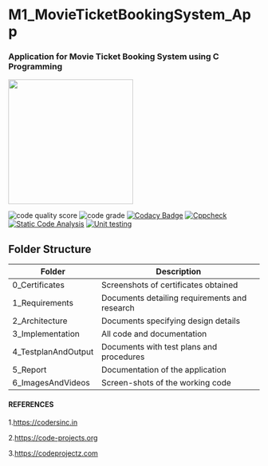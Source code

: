 # M1_MovieTicketBookingSystem_App
### Application for Movie Ticket Booking System using C Programming 


<img src="https://user-images.githubusercontent.com/98818008/153588864-7303bd58-80bc-48f0-b157-cc53d3f1d592.jpg" width="250" height="250">

![code quality score](https://api.codiga.io/project/31060/score/svg)    ![code grade](https://api.codiga.io/project/31060/status/svg)   [![Codacy Badge](https://app.codacy.com/project/badge/Grade/a7a85c16eb79408eab5e4a384c0627b7)](https://www.codacy.com/gh/SoundaryalakshmiSaravanan/M1_MovieTicketBookingSystem_App/dashboard?utm_source=github.com&amp;utm_medium=referral&amp;utm_content=SoundaryalakshmiSaravanan/M1_MovieTicketBookingSystem_App&amp;utm_campaign=Badge_Grade)
[![Cppcheck](https://github.com/SoundaryalakshmiSaravanan/M1_MovieTicketBookingSystem_App/actions/workflows/c-cpp.yml/badge.svg)](https://github.com/SoundaryalakshmiSaravanan/M1_MovieTicketBookingSystem_App/actions/workflows/c-cpp.yml)
[![Static Code Analysis](https://github.com/SoundaryalakshmiSaravanan/M1_MovieTicketBookingSystem_App/actions/workflows/static.yml/badge.svg)](https://github.com/SoundaryalakshmiSaravanan/M1_MovieTicketBookingSystem_App/actions/workflows/static.yml)
[![Unit testing](https://github.com/SoundaryalakshmiSaravanan/M1_MovieTicketBookingSystem_App/actions/workflows/unity.yml/badge.svg)](https://github.com/SoundaryalakshmiSaravanan/M1_MovieTicketBookingSystem_App/actions/workflows/unity.yml)

## Folder Structure
|Folder	|Description|
|------|-------|
|0_Certificates|Screenshots of certificates obtained
1_Requirements|	Documents detailing requirements and research
2_Architecture	|Documents specifying design details
3_Implementation|	All code and documentation
4_TestplanAndOutput|	Documents with test plans and procedures
5_Report| Documentation of the application
6_ImagesAndVideos|	Screen-shots of the working code

#### REFERENCES
1.https://codersinc.in

2.https://code-projects.org

3.https://codeprojectz.com
